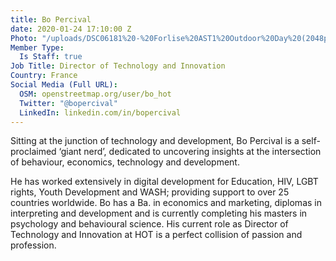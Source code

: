 ```yaml
---
title: Bo Percival
date: 2020-01-24 17:10:00 Z
Photo: "/uploads/DSC06181%20-%20Forlise%20AST1%20Outdoor%20Day%20(2048px)%20by%20Vince%20Emond.jpg"
Member Type:
  Is Staff: true
Job Title: Director of Technology and Innovation
Country: France
Social Media (Full URL):
  OSM: openstreetmap.org/user/bo_hot
  Twitter: "@bopercival"
  LinkedIn: linkedin.com/in/bopercival
---
```


Sitting at the junction of technology and development, Bo Percival is a self-proclaimed ‘giant nerd’, dedicated to uncovering insights at the intersection of behaviour, economics, technology and development.

He has worked extensively in digital development for Education, HIV, LGBT rights, Youth Development and WASH; providing support to over 25 countries worldwide. Bo has a Ba. in economics and marketing, diplomas in interpreting and development and is currently completing his masters in psychology and behavioural science.  His current role as Director of Technology and Innovation at HOT is a perfect collision of passion and profession. 